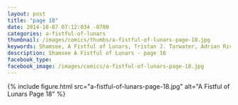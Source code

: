 ```yaml
---
layout: post
title: "page 18"
date: 2014-10-07 07:12:034 -0700
categories: a-fistful-of-lunars
thumbnail: /images/comics/thumbs/a-fistful-of-lunars-page-18.jpg
keywords: Shamsee, A Fistful of Lunars, Tristan J. Tarwater, Adrian Ricker
description: Shamsee A Fistful of Lunars - page 18
facebook_type: 
facebook_image: /images/comics/a-fistful-of-lunars-page-18.jpg
---
```

{% include figure.html src="a-fistful-of-lunars-page-18.jpg" alt="A Fistful of Lunars Page 18" %}